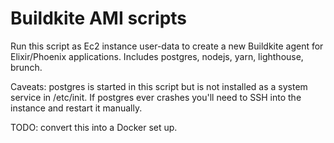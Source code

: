 # Buildkite AMI scripts

Run this script as Ec2 instance user-data to create a new Buildkite agent for
Elixir/Phoenix applications. Includes postgres, nodejs, yarn, lighthouse, brunch.

Caveats: postgres is started in this script but is not installed as a system
service in /etc/init.  If postgres ever crashes you'll need to SSH into the
instance and restart it manually.

TODO: convert this into a Docker set up.
